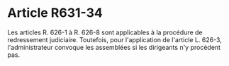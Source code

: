 # Article R631-34

Les articles R. 626-1 à R. 626-8 sont applicables à la procédure de redressement judiciaire.   Toutefois, pour l'application de l'article L. 626-3, l'administrateur convoque les assemblées si les dirigeants n'y procèdent pas.